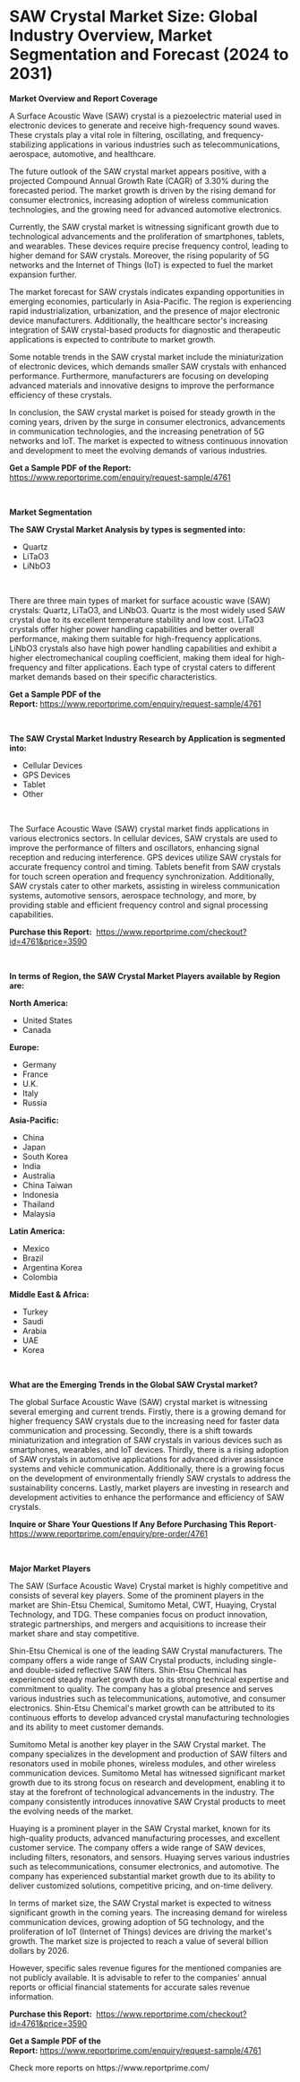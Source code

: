<p><h1>SAW Crystal Market Size: Global Industry Overview, Market Segmentation and Forecast (2024 to 2031)</h1></p><p><strong>Market Overview and Report Coverage</strong></p>
<p><p>A Surface Acoustic Wave (SAW) crystal is a piezoelectric material used in electronic devices to generate and receive high-frequency sound waves. These crystals play a vital role in filtering, oscillating, and frequency-stabilizing applications in various industries such as telecommunications, aerospace, automotive, and healthcare.</p><p>The future outlook of the SAW crystal market appears positive, with a projected Compound Annual Growth Rate (CAGR) of 3.30% during the forecasted period. The market growth is driven by the rising demand for consumer electronics, increasing adoption of wireless communication technologies, and the growing need for advanced automotive electronics.</p><p>Currently, the SAW crystal market is witnessing significant growth due to technological advancements and the proliferation of smartphones, tablets, and wearables. These devices require precise frequency control, leading to higher demand for SAW crystals. Moreover, the rising popularity of 5G networks and the Internet of Things (IoT) is expected to fuel the market expansion further.</p><p>The market forecast for SAW crystals indicates expanding opportunities in emerging economies, particularly in Asia-Pacific. The region is experiencing rapid industrialization, urbanization, and the presence of major electronic device manufacturers. Additionally, the healthcare sector's increasing integration of SAW crystal-based products for diagnostic and therapeutic applications is expected to contribute to market growth.</p><p>Some notable trends in the SAW crystal market include the miniaturization of electronic devices, which demands smaller SAW crystals with enhanced performance. Furthermore, manufacturers are focusing on developing advanced materials and innovative designs to improve the performance efficiency of these crystals.</p><p>In conclusion, the SAW crystal market is poised for steady growth in the coming years, driven by the surge in consumer electronics, advancements in communication technologies, and the increasing penetration of 5G networks and IoT. The market is expected to witness continuous innovation and development to meet the evolving demands of various industries.</p></p>
<p><strong>Get a Sample PDF of the Report:</strong> <a href="https://www.reportprime.com/enquiry/request-sample/4761">https://www.reportprime.com/enquiry/request-sample/4761</a></p>
<p>&nbsp;</p>
<p><strong>Market Segmentation</strong></p>
<p><strong>The SAW Crystal Market Analysis by types is segmented into:</strong></p>
<p><ul><li>Quartz</li><li>LiTaO3</li><li>LiNbO3</li></ul></p>
<p>&nbsp;</p>
<p><p>There are three main types of market for surface acoustic wave (SAW) crystals: Quartz, LiTaO3, and LiNbO3. Quartz is the most widely used SAW crystal due to its excellent temperature stability and low cost. LiTaO3 crystals offer higher power handling capabilities and better overall performance, making them suitable for high-frequency applications. LiNbO3 crystals also have high power handling capabilities and exhibit a higher electromechanical coupling coefficient, making them ideal for high-frequency and filter applications. Each type of crystal caters to different market demands based on their specific characteristics.</p></p>
<p><strong>Get a Sample PDF of the Report:</strong>&nbsp;<a href="https://www.reportprime.com/enquiry/request-sample/4761">https://www.reportprime.com/enquiry/request-sample/4761</a></p>
<p>&nbsp;</p>
<p><strong>The SAW Crystal Market Industry Research by Application is segmented into:</strong></p>
<p><ul><li>Cellular Devices</li><li>GPS Devices</li><li>Tablet</li><li>Other</li></ul></p>
<p>&nbsp;</p>
<p><p>The Surface Acoustic Wave (SAW) crystal market finds applications in various electronics sectors. In cellular devices, SAW crystals are used to improve the performance of filters and oscillators, enhancing signal reception and reducing interference. GPS devices utilize SAW crystals for accurate frequency control and timing. Tablets benefit from SAW crystals for touch screen operation and frequency synchronization. Additionally, SAW crystals cater to other markets, assisting in wireless communication systems, automotive sensors, aerospace technology, and more, by providing stable and efficient frequency control and signal processing capabilities.</p></p>
<p><strong>Purchase this Report:</strong>&nbsp; <a href="https://www.reportprime.com/checkout?id=4761&price=3590">https://www.reportprime.com/checkout?id=4761&price=3590</a></p>
<p>&nbsp;</p>
<p><strong>In terms of Region, the SAW Crystal Market Players available by Region are:</strong></p>
<p>
    <p> <strong> North America: </strong>
        <ul>
            <li>United States</li>
            <li>Canada</li>
        </ul>
        </p> 
    <p> <strong> Europe: </strong>
        <ul>
            <li>Germany</li>
            <li>France</li>
            <li>U.K.</li>
            <li>Italy</li>
            <li>Russia</li>
        </ul>
        </p> 
    <p> <strong> Asia-Pacific: </strong>
        <ul>
            <li>China</li>
            <li>Japan</li>
            <li>South Korea</li>
            <li>India</li>
            <li>Australia</li>
            <li>China Taiwan</li>
            <li>Indonesia</li>
            <li>Thailand</li>
            <li>Malaysia</li>
        </ul>
        </p> 
    <p> <strong> Latin America: </strong>
        <ul>
            <li>Mexico</li>
            <li>Brazil</li>
            <li>Argentina Korea</li>
            <li>Colombia</li>
        </ul>
        </p> 
    <p> <strong> Middle East & Africa: </strong>
        <ul>
            <li>Turkey</li>
            <li>Saudi</li>
            <li>Arabia</li>
            <li>UAE</li>
            <li>Korea</li>
        </ul>
    </p>
    </p>
<p>&nbsp;</p>
<p><strong>What are the Emerging Trends in the Global SAW Crystal market?</strong></p>
<p><p>The global Surface Acoustic Wave (SAW) crystal market is witnessing several emerging and current trends. Firstly, there is a growing demand for higher frequency SAW crystals due to the increasing need for faster data communication and processing. Secondly, there is a shift towards miniaturization and integration of SAW crystals in various devices such as smartphones, wearables, and IoT devices. Thirdly, there is a rising adoption of SAW crystals in automotive applications for advanced driver assistance systems and vehicle communication. Additionally, there is a growing focus on the development of environmentally friendly SAW crystals to address the sustainability concerns. Lastly, market players are investing in research and development activities to enhance the performance and efficiency of SAW crystals.</p></p>
<p><strong>Inquire or Share Your Questions If Any Before Purchasing This Report</strong>- <a href="https://www.reportprime.com/enquiry/pre-order/4761">https://www.reportprime.com/enquiry/pre-order/4761</a></p>
<p>&nbsp;</p>
<p><strong>Major Market Players</strong></p>
<p><p>The SAW (Surface Acoustic Wave) Crystal market is highly competitive and consists of several key players. Some of the prominent players in the market are Shin-Etsu Chemical, Sumitomo Metal, CWT, Huaying, Crystal Technology, and TDG. These companies focus on product innovation, strategic partnerships, and mergers and acquisitions to increase their market share and stay competitive.</p><p>Shin-Etsu Chemical is one of the leading SAW Crystal manufacturers. The company offers a wide range of SAW Crystal products, including single- and double-sided reflective SAW filters. Shin-Etsu Chemical has experienced steady market growth due to its strong technical expertise and commitment to quality. The company has a global presence and serves various industries such as telecommunications, automotive, and consumer electronics. Shin-Etsu Chemical's market growth can be attributed to its continuous efforts to develop advanced crystal manufacturing technologies and its ability to meet customer demands.</p><p>Sumitomo Metal is another key player in the SAW Crystal market. The company specializes in the development and production of SAW filters and resonators used in mobile phones, wireless modules, and other wireless communication devices. Sumitomo Metal has witnessed significant market growth due to its strong focus on research and development, enabling it to stay at the forefront of technological advancements in the industry. The company consistently introduces innovative SAW Crystal products to meet the evolving needs of the market.</p><p>Huaying is a prominent player in the SAW Crystal market, known for its high-quality products, advanced manufacturing processes, and excellent customer service. The company offers a wide range of SAW devices, including filters, resonators, and sensors. Huaying serves various industries such as telecommunications, consumer electronics, and automotive. The company has experienced substantial market growth due to its ability to deliver customized solutions, competitive pricing, and on-time delivery.</p><p>In terms of market size, the SAW Crystal market is expected to witness significant growth in the coming years. The increasing demand for wireless communication devices, growing adoption of 5G technology, and the proliferation of IoT (Internet of Things) devices are driving the market's growth. The market size is projected to reach a value of several billion dollars by 2026.</p><p>However, specific sales revenue figures for the mentioned companies are not publicly available. It is advisable to refer to the companies' annual reports or official financial statements for accurate sales revenue information.</p></p>
<p><strong>Purchase this Report:</strong>&nbsp;&nbsp;<a href="https://www.reportprime.com/checkout?id=4761&price=3590">https://www.reportprime.com/checkout?id=4761&price=3590</a></p>
<p></p>
<p><strong>Get a Sample PDF of the Report:</strong>&nbsp;<a href="https://www.reportprime.com/enquiry/request-sample/4761">https://www.reportprime.com/enquiry/request-sample/4761</a></p>
<p>Check more reports on https://www.reportprime.com/</p>